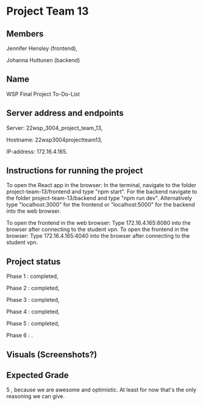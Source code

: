 # Project Team 13

## Members

Jennifer Hensley (frontend),

Johanna Huttunen (backend)

## Name
WSP Final Project To-Do-List

## Server address and endpoints
Server: 22wsp_3004_project_team_13, 

Hostname: 22wsp3004projectteam13,

IP-address: 172.16.4.165.

## Instructions for running the project
To open the React app in the browser: In the terminal, navigate to the folder project-team-13/frontend and type "npm start". 
For the backend navigate to the folder project-team-13/backend and type "npm run dev". 
Alternatively type "localhost:3000" for the frontend or "localhost:5000" for the backend into the web browser. 

To open the frontend in the web browser: Type 172.16.4.165:8080 into the browser after connecting to the student vpn. 
To open the frontend in the browser: Type 172.16.4.165:4040 into the browser after connecting to the student vpn. 



## Project status
Phase 1 : completed,

Phase 2 : completed,

Phase 3 : completed,

Phase 4 : completed,

Phase 5 : completed,

Phase 6 : .
## Visuals (Screenshots?)

## Expected Grade
5 , because we are awesome and optimistic. At least for now that's the only reasoning we can give.
